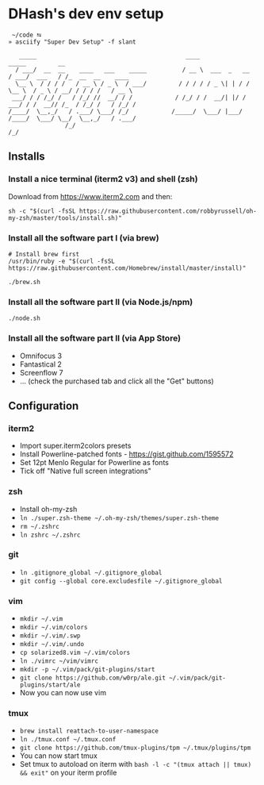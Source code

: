 DHash's dev env setup
=====================

```
 ~/code ⮀
» asciify "Super Dev Setup" -f slant

   _____                                          ____                        _____         __
  / ___/  __  __    ____   ___    _____          / __ \  ___  _   __         / ___/  ___   / /_  __  __    ____
  \__ \  / / / /   / __ \ / _ \  / ___/         / / / / / _ \| | / /         \__ \  / _ \ / __/ / / / /   / __ \
 ___/ / / /_/ /   / /_/ //  __/ / /            / /_/ / /  __/| |/ /         ___/ / /  __// /_  / /_/ /   / /_/ /
/____/  \__,_/   / .___/ \___/ /_/            /_____/  \___/ |___/         /____/  \___/ \__/  \__,_/   / .___/
                /_/                                                                                    /_/
```

## Installs

### Install a nice terminal (iterm2 v3) and shell (zsh)

Download from https://www.iterm2.com and then:

```
sh -c "$(curl -fsSL https://raw.githubusercontent.com/robbyrussell/oh-my-zsh/master/tools/install.sh)"
```

### Install all the software part I (via brew)

```
# Install brew first
/usr/bin/ruby -e "$(curl -fsSL https://raw.githubusercontent.com/Homebrew/install/master/install)"

./brew.sh
```

### Install all the software part II (via Node.js/npm)

```
./node.sh
```

### Install all the software part II (via App Store)

- Omnifocus 3
- Fantastical 2
- Screenflow 7
- ... (check the purchased tab and click all the "Get" buttons)

## Configuration

### iterm2

- Import super.iterm2colors presets
- Install Powerline-patched fonts - https://gist.github.com/1595572
- Set 12pt Menlo Regular for Powerline as fonts
- Tick off "Native full screen integrations"

### zsh

- Install oh-my-zsh
- `ln ./super.zsh-theme ~/.oh-my-zsh/themes/super.zsh-theme`
- `rm ~/.zshrc`
- `ln zshrc ~/.zshrc`

### git

- `ln .gitignore_global ~/.gitignore_global`
- `git config --global core.excludesfile ~/.gitignore_global`

### vim

- `mkdir ~/.vim`
- `mkdir ~/.vim/colors`
- `mkdir ~/.vim/.swp`
- `mkdir ~/.vim/.undo`
- `cp solarized8.vim ~/.vim/colors`
- `ln ./vimrc ~/vim/vimrc`
- `mkdir -p ~/.vim/pack/git-plugins/start`
- `git clone https://github.com/w0rp/ale.git ~/.vim/pack/git-plugins/start/ale`
- Now you can now use vim

### tmux

- `brew install reattach-to-user-namespace`
- `ln ./tmux.conf ~/.tmux.conf`
- `git clone https://github.com/tmux-plugins/tpm ~/.tmux/plugins/tpm`
- You can now start tmux
- Set tmux to autoload on iterm with `bash -l -c "(tmux attach || tmux) && exit"` on your iterm profile
